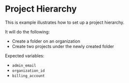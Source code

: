 # Project Hierarchy

This is example illustrates how to set up a project hierarchy.

It will do the following:
- Create a folder on an organization
- Create two projects under the newly created folder

Expected variables:
- `admin_email`
- `organization_id`
- `billing_account`

[^]: (autogen_docs_start)
[^]: (autogen_docs_end)

